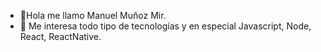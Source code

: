 - 👋Hola me llamo Manuel Muñoz Mir.
- 👀 Me interesa todo tipo de tecnologías y en especial Javascript, Node, React, ReactNative.




